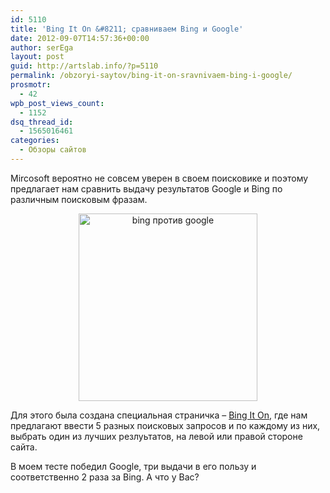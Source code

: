 ```yaml
---
id: 5110
title: 'Bing It On &#8211; сравниваем Bing и Google'
date: 2012-09-07T14:57:36+00:00
author: serEga
layout: post
guid: http://artslab.info/?p=5110
permalink: /obzoryi-saytov/bing-it-on-sravnivaem-bing-i-google/
prosmotr:
  - 42
wpb_post_views_count:
  - 1152
dsq_thread_id:
  - 1565016461
categories:
  - Обзоры сайтов
---
```

Mircosoft вероятно не совсем уверен в своем поисковике и поэтому предлагает нам сравнить выдачу результатов Google и Bing по различным поисковым фразам.

<center>
  <a href="http://img.artslab.info/bingiton_google_vs_bing.png"><img src="http://img.artslab.info/bingiton_google_vs_bing-286x300.png" alt="bing против google" title="bingiton_google_vs_bing" width="286" height="300" class="aligncenter size-medium wp-image-5111" srcset="http://img.artslab.info/bingiton_google_vs_bing-286x300.png 286w, http://img.artslab.info/bingiton_google_vs_bing.png 897w" sizes="(max-width: 286px) 100vw, 286px" /></a>
</center>


  
Для этого была создана специальная страничка &#8211; [Bing It On](http://www.bingiton.com/), где нам предлагают ввести 5 разных поисковых запросов и по каждому из них, выбрать один из лучших резлуьтатов, на левой или правой стороне сайта. 

В моем тесте победил Google, три выдачи в его пользу и соответственно 2 раза за Bing. А что у Вас?